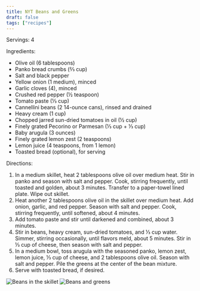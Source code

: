 ```yaml
---
title: NYT Beans and Greens
draft: false
tags: ["recipes"]
---
```


Servings: 4

Ingredients:
- Olive oil (6 tablespoons)
- Panko bread crumbs (⅔ cup)
- Salt and black pepper
- Yellow onion (1 medium), minced
- Garlic cloves (4), minced
- Crushed red pepper (½ teaspoon)
- Tomato paste (⅓ cup)
- Cannellini beans (2 14-ounce cans), rinsed and drained
- Heavy cream (1 cup)
- Chopped jarred sun-dried tomatoes in oil (½ cup)
- Finely grated Pecorino or Parmesan (⅓ cup + ⅓ cup)
- Baby arugula (3 ounces)
- Finely grated lemon zest (2 teaspoons)
- Lemon juice (4 teaspoons, from 1 lemon)
- Toasted bread (optional), for serving

Directions:
1) In a medium skillet, heat 2 tablespoons olive oil over medium heat. Stir in panko and season with salt and pepper. Cook, stirring frequently, until toasted and golden, about 3 minutes. Transfer to a paper-towel lined plate. Wipe out skillet.
2) Heat another 2 tablespoons olive oil in the skillet over medium heat. Add onion, garlic, and red pepper. Season with salt and pepper. Cook, stirring frequently, until softened, about 4 minutes.
3) Add tomato paste and stir until darkened and combined, about 3 minutes.
4) Stir in beans, heavy cream, sun-dried tomatoes, and ⅓ cup water. Simmer, stirring occasionally, until flavors meld, about 5 minutes. Stir in ⅓ cup of cheese, then season with salt and pepper.
5) In a medium bowl, toss arugula with the seasoned panko, lemon zest, lemon juice, ⅓ cup of cheese, and 2 tablespoons olive oil. Season with salt and pepper. Pile the greens at the center of the bean mixture.
6) Serve with toasted bread, if desired.

![Beans in the skillet](/images/food/beans-pre-greens.jpg)
![Beans and greens](/images/food/beans-and-greens.jpg)